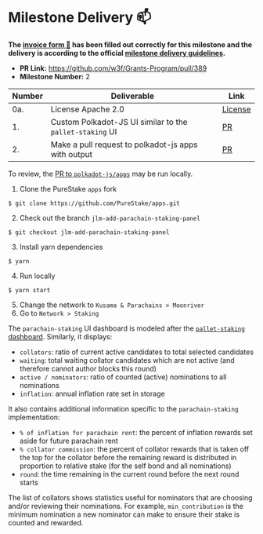 # Milestone Delivery :mailbox:

**The [invoice form :pencil:](https://docs.google.com/forms/d/e/1FAIpQLSfmNYaoCgrxyhzgoKQ0ynQvnNRoTmgApz9NrMp-hd8mhIiO0A/viewform) has been filled out correctly for this milestone and the delivery is according to the official [milestone delivery guidelines](https://github.com/w3f/General-Grants-Program/blob/master/grants/milestone-deliverables-guidelines.md).**  

* **PR Link:** https://github.com/w3f/Grants-Program/pull/389
* **Milestone Number:** 2

| Number | Deliverable | Link |
| ------------- | ------------- | ------------- |
| 0a. | License Apache 2.0 | [License](https://github.com/polkadot-js/apps/blob/master/LICENSE) |
| 1. | Custom Polkadot-JS UI similar to the `pallet-staking` UI | [PR](https://github.com/polkadot-js/apps/pull/6430) |
| 2. | Make a pull request to polkadot-js apps with output | [PR](https://github.com/polkadot-js/apps/pull/6430) |

To review, the [PR to `polkadot-js/apps`](https://github.com/polkadot-js/apps/pull/6430) may be run locally.
1. Clone the PureStake `apps` fork
```
$ git clone https://github.com/PureStake/apps.git
```
2. Check out the branch `jlm-add-parachain-staking-panel`
```
$ git checkout jlm-add-parachain-staking-panel
```
3. Install yarn dependencies
```
$ yarn
```
4. Run locally
```
$ yarn start
```
5. Change the network to `Kusama & Parachains > Moonriver`
6. Go to `Network > Staking`

The `parachain-staking` UI dashboard is modeled after the [`pallet-staking` dashboard](https://polkadot.js.org/apps/?rpc=wss%3A%2F%2Fpolkadot.api.onfinality.io%2Fpublic-ws#/staking). Similarly, it displays:
* `collators`: ratio of current active candidates to total selected candidates
* `waiting`: total waiting collator candidates which are not active (and therefore cannot author blocks this round)
* `active / nominators`: ratio of counted (active) nominations to all nominations
* `inflation`: annual inflation rate set in storage

It also contains additional information specific to the `parachain-staking` implementation:
* `% of inflation for parachain rent`: the percent of inflation rewards set aside for future parachain rent
* `% collator commission`: the percent of collator rewards that is taken off the top for the collator before the remaining reward is distributed in proportion to relative stake (for the self bond and all nominations)
* `round`: the time remaining in the current round before the next round starts

The list of collators shows statistics useful for nominators that are choosing and/or reviewing their nominations. For example, `min_contribution` is the minimum nomination a new nominator can make to ensure their stake is counted and rewarded.
